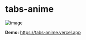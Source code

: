 # tabs-anime

![image](https://github.com/AlexxLen/tabs-anime/assets/84672393/7279b2f9-7856-430e-8ac3-f5d02ef86ec4)

**Demo:** https://tabs-anime.vercel.app
